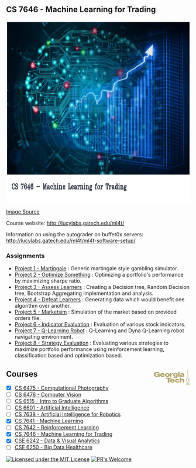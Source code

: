 ## CS 7646 - Machine Learning for Trading

<img src="https://github.com/Jadams29/Georgia-Tech/blob/master/misc/cs7646.png" align="center" width="900" height="500">

[Image Source](https://scitechdaily.com/ai-system-using-neural-networks-with-deep-learning-beats-stock-market-in-simulation/)


Course website: http://lucylabs.gatech.edu/ml4t/

Information on using the autograder on buffet0x servers: http://lucylabs.gatech.edu/ml4t/ml4t-software-setup/

### Assignments
* [Project 1 - Martingale](https://github.com/Jadams29/Georgia-Tech/tree/master/CS%207646%20-%20Machine%20Learning%20for%20Trading/Project%201%20-%20Martingale) : Generic martingale style gambling simulator.
* [Project 2 - Optimize Something](https://github.com/Jadams29/Georgia-Tech/tree/master/CS%207646%20-%20Machine%20Learning%20for%20Trading/Project%202%20-%20Optimize%20Something) : Optimizing a portfolio's performance by maximizing sharpe ratio. 
* [Project 3 - Assess Learners](https://github.com/Jadams29/Georgia-Tech/tree/master/CS%207646%20-%20Machine%20Learning%20for%20Trading/Project%203%20-%20Assess%20Learners) : Creating a Decision tree, Random Decision tree, Bootstrap Aggregating implementation and analysis.
* [Project 4 - Defeat Learners](https://github.com/Jadams29/Georgia-Tech/tree/master/CS%207646%20-%20Machine%20Learning%20for%20Trading/Project%204%20-%20Defeat%20Learners) : Generating data which would benefit one algorithm over another.
* [Project 5 - Marketsim](https://github.com/Jadams29/Georgia-Tech/tree/master/CS%207646%20-%20Machine%20Learning%20for%20Trading/Project%205%20-%20Marketsim) : Simulation of the market based on provided orders file.
* [Project 6 - Indicator Evaluation](https://github.com/Jadams29/Georgia-Tech/tree/master/CS%207646%20-%20Machine%20Learning%20for%20Trading/Project%206%20-%20Indicator%20Evaluation) : Evaluation of various stock indicators. 
* [Project 7 - Q-Learning Robot](https://github.com/Jadams29/Georgia-Tech/tree/master/CS%207646%20-%20Machine%20Learning%20for%20Trading/Project%207%20-%20Q-Learning%20Robot) : Q-Learning and Dyna Q-Learning robot navigating environment. 
* [Project 8 - Strategy Evaluation](https://github.com/Jadams29/Georgia-Tech/tree/master/CS%207646%20-%20Machine%20Learning%20for%20Trading/Project%208%20-%20Strategy%20Evaluation) : Evaluating various strategies to maximize portfolio performance using reinforcement learning, classification based and optimization based.



## Courses <img src="https://github.com/Jadams29/Georgia-Tech/blob/master/gt-logo.png" align="right" width="100">
- [X] [CS 6475 - Computational Photography](https://github.com/Jadams29/Georgia-Tech/tree/master/CS%206475%20-%20Computational%20Photography)
- [ ] [CS 6476 - Computer Vision](https://github.com/Jadams29/Georgia-Tech/tree/master/CS%206476%20-%20Computer%20Vision)
- [ ] [CS 6515 - Intro to Graduate Algorithms](https://github.com/Jadams29/Georgia-Tech/tree/master/CS%206515%20-%20Intro%20to%20Graduate%20Algorithms)
- [ ] [CS 6601 - Artificial Intelligence](https://github.com/Jadams29/Georgia-Tech/tree/master/CS%206601%20-%20Artificial%20Intelligence)
- [ ] [CS 7638 - Artificial Intelligence for Robotics](https://github.com/Jadams29/Georgia-Tech/tree/master/CS%207638%20-%20Artificial%20Intelligence%20for%20Robotics)
- [X] [CS 7641 - Machine Learning](https://github.com/Jadams29/Georgia-Tech/tree/master/CS%207641%20-%20Machine%20Learning)
- [ ] [CS 7642 - Reinforcement Learning](https://github.com/Jadams29/Georgia-Tech/tree/master/CS%207642%20-%20Reinforcement%20Learning)
- [X] [CS 7646 - Machine Learning for Trading](https://github.com/Jadams29/Georgia-Tech/tree/master/CS%207646%20-%20Machine%20Learning%20for%20Trading)
- [X] [CSE 6242 - Data & Visual Analytics](https://github.com/Jadams29/Georgia-Tech/tree/master/CSE%206242%20-%20Data%20%26%20Visual%20Analytics)
- [ ] [CSE 6250 - Big Data Healthcare](https://github.com/Jadams29/Georgia-Tech/tree/master/CSE%206250%20-%20Big%20Data%20Healthcare)

[![Licensed under the MIT License](https://img.shields.io/badge/License-MIT-blue.svg)](https://github.com/Microsoft/BosqueLanguage/blob/master/LICENSE.txt)
[![PR's Welcome](https://img.shields.io/badge/PRs%20-welcome-brightgreen.svg)](#contribute)



